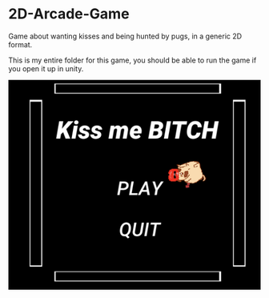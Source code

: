 # 2D-Arcade-Game
Game about wanting kisses and being hunted by pugs, in a generic 2D format. 

This is my entire folder for this game, you should be able to run the game if you open it up in unity. 

![](2d%20png1.png)
